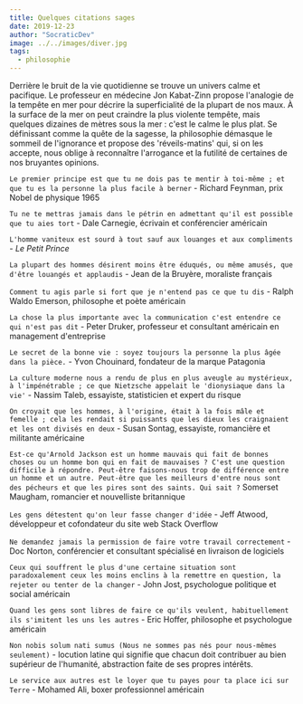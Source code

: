 ```yaml
---
title: Quelques citations sages
date: 2019-12-23
author: "SocraticDev"
image: ../../images/diver.jpg
tags:
  - philosophie
---
```


Derrière le bruit de la vie quotidienne se trouve un univers calme et pacifique. Le professeur en médecine Jon Kabat-Zinn propose l'analogie de la tempête en mer pour décrire la superficialité de la plupart de nos maux. À la surface de la mer on peut craindre la plus violente tempête, mais quelques dizaines de mètres sous la mer : c'est le calme le plus plat. Se définissant comme la quête de la sagesse, la philosophie démasque le sommeil de l'ignorance et propose des 'réveils-matins' qui, si on les accepte, nous oblige à reconnaître l'arrogance et la futilité de certaines de nos bruyantes opinions.

```Le premier principe est que tu ne dois pas te mentir à toi-même ; et que tu es la personne la plus facile à berner``` - Richard Feynman, prix Nobel de physique 1965

```Tu ne te mettras jamais dans le pétrin en admettant qu'il est possible que tu aies tort``` - Dale Carnegie, écrivain et conférencier américain 

```L'homme vaniteux est sourd à tout sauf aux louanges et aux compliments``` - _Le Petit Prince_

```La plupart des hommes désirent moins être éduqués, ou même amusés, que d'être louangés et applaudis``` - Jean de la Bruyère, moraliste français

```Comment tu agis parle si fort que je n'entend pas ce que tu dis``` - Ralph Waldo Emerson, philosophe et poète américain

```La chose la plus importante avec la communication c'est entendre ce qui n'est pas dit``` - Peter Druker, professeur et consultant américain en management d'entreprise

```Le secret de la bonne vie : soyez toujours la personne la plus âgée dans la pièce.``` - Yvon Chouinard, fondateur de la marque Patagonia

```La culture moderne nous a rendu de plus en plus aveugle au mystérieux, à l'impénétrable ; ce que Nietzsche appelait le 'dionysiaque dans la vie'``` - Nassim Taleb, essayiste, statisticien et expert du risque

```On croyait que les hommes, à l'origine, était à la fois mâle et femelle ; cela les rendait si puissants que les dieux les craignaient et les ont divisés en deux``` - Susan Sontag, essayiste, romancière et militante américaine

```Est-ce qu'Arnold Jackson est un homme mauvais qui fait de bonnes choses ou un homme bon qui en fait de mauvaises ? C'est une question difficile à répondre. Peut-être faisons-nous trop de différence entre un homme et un autre. Peut-être que les meilleurs d'entre nous sont des pécheurs et que les pires sont des saints. Qui sait ?``` Somerset Maugham, romancier et nouvelliste britannique

```Les gens détestent qu'on leur fasse changer d'idée``` - Jeff Atwood, développeur et cofondateur du site web Stack Overflow

```Ne demandez jamais la permission de faire votre travail correctement``` - Doc Norton, conférencier et consultant spécialisé en livraison de logiciels

```Ceux qui souffrent le plus d'une certaine situation sont paradoxalement ceux les moins enclins à la remettre en question, la rejeter ou tenter de la changer``` - John Jost, psychologue politique et social américain

```Quand les gens sont libres de faire ce qu'ils veulent, habituellement ils s'imitent les uns les autres``` - Eric Hoffer, philosophe et psychologue américain

```Non nobis solum nati sumus (Nous ne sommes pas nés pour nous-mêmes seulement)``` -  locution latine qui signifie que chacun doit contribuer au bien supérieur de l'humanité, abstraction faite de ses propres intérêts.

```Le service aux autres est le loyer que tu payes pour ta place ici sur Terre``` - Mohamed Ali, boxer professionnel américain